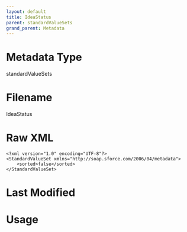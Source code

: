 ```yaml
---
layout: default
title: IdeaStatus
parent: standardValueSets
grand_parent: Metadata
---
```

# Metadata Type
standardValueSets


# Filename 
IdeaStatus


# Raw XML
```
<?xml version="1.0" encoding="UTF-8"?>
<StandardValueSet xmlns="http://soap.sforce.com/2006/04/metadata">
    <sorted>false</sorted>
</StandardValueSet>
```


# Last Modified


# Usage

